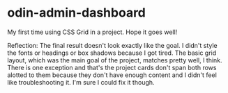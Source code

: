 # odin-admin-dashboard
My first time using CSS Grid in a project. Hope it goes well!

Reflection: 
The final result doesn't look exactly like the goal. I didn't style the fonts or headings or box shadows because I got tired. The basic grid layout, which was the main goal of the project, matches pretty well, I think. There is one exception and that's the project cards don't span both rows alotted to them because they don't have enough content and I didn't feel like troubleshooting it. I'm sure I could fix it though.